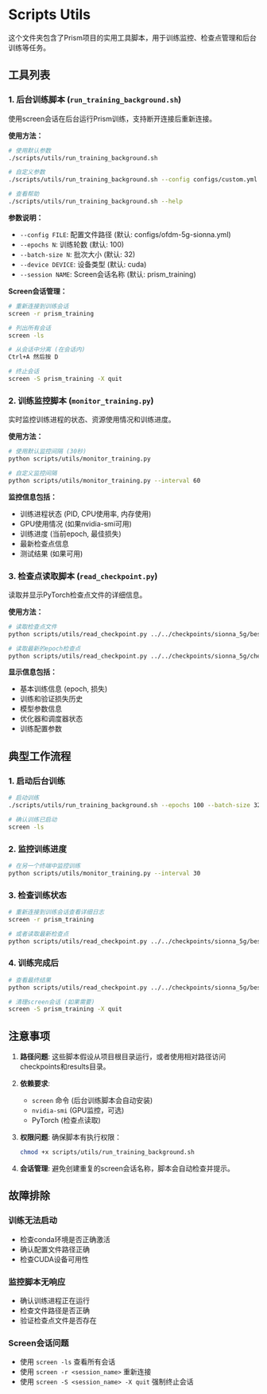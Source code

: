 # Scripts Utils

这个文件夹包含了Prism项目的实用工具脚本，用于训练监控、检查点管理和后台训练等任务。

## 工具列表

### 1. 后台训练脚本 (`run_training_background.sh`)

使用screen会话在后台运行Prism训练，支持断开连接后重新连接。

**使用方法：**
```bash
# 使用默认参数
./scripts/utils/run_training_background.sh

# 自定义参数
./scripts/utils/run_training_background.sh --config configs/custom.yml --epochs 200 --batch-size 64 --device cuda --session my_training

# 查看帮助
./scripts/utils/run_training_background.sh --help
```

**参数说明：**
- `--config FILE`: 配置文件路径 (默认: configs/ofdm-5g-sionna.yml)
- `--epochs N`: 训练轮数 (默认: 100)
- `--batch-size N`: 批次大小 (默认: 32)
- `--device DEVICE`: 设备类型 (默认: cuda)
- `--session NAME`: Screen会话名称 (默认: prism_training)

**Screen会话管理：**
```bash
# 重新连接到训练会话
screen -r prism_training

# 列出所有会话
screen -ls

# 从会话中分离 (在会话内)
Ctrl+A 然后按 D

# 终止会话
screen -S prism_training -X quit
```

### 2. 训练监控脚本 (`monitor_training.py`)

实时监控训练进程的状态、资源使用情况和训练进度。

**使用方法：**
```bash
# 使用默认监控间隔 (30秒)
python scripts/utils/monitor_training.py

# 自定义监控间隔
python scripts/utils/monitor_training.py --interval 60
```

**监控信息包括：**
- 训练进程状态 (PID, CPU使用率, 内存使用)
- GPU使用情况 (如果nvidia-smi可用)
- 训练进度 (当前epoch, 最佳损失)
- 最新检查点信息
- 测试结果 (如果可用)

### 3. 检查点读取脚本 (`read_checkpoint.py`)

读取并显示PyTorch检查点文件的详细信息。

**使用方法：**
```bash
# 读取检查点文件
python scripts/utils/read_checkpoint.py ../../checkpoints/sionna_5g/best_model.pth

# 读取最新的epoch检查点
python scripts/utils/read_checkpoint.py ../../checkpoints/sionna_5g/checkpoint_epoch_50.pth
```

**显示信息包括：**
- 基本训练信息 (epoch, 损失)
- 训练和验证损失历史
- 模型参数信息
- 优化器和调度器状态
- 训练配置参数

## 典型工作流程

### 1. 启动后台训练
```bash
# 启动训练
./scripts/utils/run_training_background.sh --epochs 100 --batch-size 32

# 确认训练已启动
screen -ls
```

### 2. 监控训练进度
```bash
# 在另一个终端中监控训练
python scripts/utils/monitor_training.py --interval 30
```

### 3. 检查训练状态
```bash
# 重新连接到训练会话查看详细日志
screen -r prism_training

# 或者读取最新检查点
python scripts/utils/read_checkpoint.py ../../checkpoints/sionna_5g/best_model.pth
```

### 4. 训练完成后
```bash
# 查看最终结果
python scripts/utils/read_checkpoint.py ../../checkpoints/sionna_5g/best_model.pth

# 清理screen会话 (如果需要)
screen -S prism_training -X quit
```

## 注意事项

1. **路径问题**: 这些脚本假设从项目根目录运行，或者使用相对路径访问checkpoints和results目录。

2. **依赖要求**: 
   - `screen` 命令 (后台训练脚本会自动安装)
   - `nvidia-smi` (GPU监控，可选)
   - PyTorch (检查点读取)

3. **权限问题**: 确保脚本有执行权限：
   ```bash
   chmod +x scripts/utils/run_training_background.sh
   ```

4. **会话管理**: 避免创建重复的screen会话名称，脚本会自动检查并提示。

## 故障排除

### 训练无法启动
- 检查conda环境是否正确激活
- 确认配置文件路径正确
- 检查CUDA设备可用性

### 监控脚本无响应
- 确认训练进程正在运行
- 检查文件路径是否正确
- 验证检查点文件是否存在

### Screen会话问题
- 使用 `screen -ls` 查看所有会话
- 使用 `screen -r <session_name>` 重新连接
- 使用 `screen -S <session_name> -X quit` 强制终止会话
